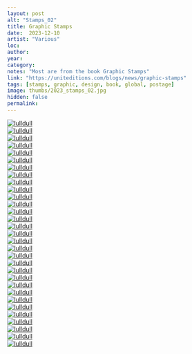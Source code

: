 ```yaml
---
layout: post
alt: "Stamps_02"
title: Graphic Stamps
date:  2023-12-10
artist: "Various"
loc: 
author: 
year: 
category: 
notes: "Most are from the book Graphic Stamps"
link: "https://uniteditions.com/blogs/news/graphic-stamps"
tags: [stamps, graphic, design, book, global, postage]
image: thumbs/2023_stamps_02.jpg
hidden: false
permalink:
---
```






<div class="post_image">
	<a href="{{ site.baseurl }}/images/posts/2023_stamps_02/001.jpg" target="_blank">
	<img src="{{ site.baseurl }}/images/posts/2023_stamps_02/001.jpg" alt="lulldull"></a>
</div>

<div class="post_image">
	<a href="{{ site.baseurl }}/images/posts/2023_stamps_02/002.jpg" target="_blank">
	<img src="{{ site.baseurl }}/images/posts/2023_stamps_02/002.jpg" alt="lulldull"></a>
</div>

<div class="post_image">
	<a href="{{ site.baseurl }}/images/posts/2023_stamps_02/003.jpg" target="_blank">
	<img src="{{ site.baseurl }}/images/posts/2023_stamps_02/003.jpg" alt="lulldull"></a>
</div>

<div class="post_image">
	<a href="{{ site.baseurl }}/images/posts/2023_stamps_02/004.jpg" target="_blank">
	<img src="{{ site.baseurl }}/images/posts/2023_stamps_02/004.jpg" alt="lulldull"></a>
</div>

<div class="post_image">
	<a href="{{ site.baseurl }}/images/posts/2023_stamps_02/005.jpg" target="_blank">
	<img src="{{ site.baseurl }}/images/posts/2023_stamps_02/005.jpg" alt="lulldull"></a>
</div>

<div class="post_image">
	<a href="{{ site.baseurl }}/images/posts/2023_stamps_02/006.jpg" target="_blank">
	<img src="{{ site.baseurl }}/images/posts/2023_stamps_02/006.jpg" alt="lulldull"></a>
</div>

<div class="post_image">
	<a href="{{ site.baseurl }}/images/posts/2023_stamps_02/007.jpg" target="_blank">
	<img src="{{ site.baseurl }}/images/posts/2023_stamps_02/007.jpg" alt="lulldull"></a>
</div>


<div class="post_image">
	<a href="{{ site.baseurl }}/images/posts/2023_stamps_02/008.jpg" target="_blank">
	<img src="{{ site.baseurl }}/images/posts/2023_stamps_02/008.jpg" alt="lulldull"></a>
</div>

<div class="post_image">
	<a href="{{ site.baseurl }}/images/posts/2023_stamps_02/009.jpg" target="_blank">
	<img src="{{ site.baseurl }}/images/posts/2023_stamps_02/009.jpg" alt="lulldull"></a>
</div>

<div class="post_image">
	<a href="{{ site.baseurl }}/images/posts/2023_stamps_02/010.jpg" target="_blank">
	<img src="{{ site.baseurl }}/images/posts/2023_stamps_02/010.jpg" alt="lulldull"></a>
</div>


<div class="post_image">
	<a href="{{ site.baseurl }}/images/posts/2023_stamps_02/011.jpg" target="_blank">
	<img src="{{ site.baseurl }}/images/posts/2023_stamps_02/011.jpg" alt="lulldull"></a>
</div>


<div class="post_image">
	<a href="{{ site.baseurl }}/images/posts/2023_stamps_02/012.jpg" target="_blank">
	<img src="{{ site.baseurl }}/images/posts/2023_stamps_02/012.jpg" alt="lulldull"></a>
</div>


<div class="post_image">
	<a href="{{ site.baseurl }}/images/posts/2023_stamps_02/013.jpg" target="_blank">
	<img src="{{ site.baseurl }}/images/posts/2023_stamps_02/013.jpg" alt="lulldull"></a>
</div>


<div class="post_image">
	<a href="{{ site.baseurl }}/images/posts/2023_stamps_02/014.jpg" target="_blank">
	<img src="{{ site.baseurl }}/images/posts/2023_stamps_02/014.jpg" alt="lulldull"></a>
</div>


<div class="post_image">
	<a href="{{ site.baseurl }}/images/posts/2023_stamps_02/015.jpg" target="_blank">
	<img src="{{ site.baseurl }}/images/posts/2023_stamps_02/015.jpg" alt="lulldull"></a>
</div>

<div class="post_image">
	<a href="{{ site.baseurl }}/images/posts/2023_stamps_02/016.jpg" target="_blank">
	<img src="{{ site.baseurl }}/images/posts/2023_stamps_02/016.jpg" alt="lulldull"></a>
</div>

<div class="post_image">
	<a href="{{ site.baseurl }}/images/posts/2023_stamps_02/017.jpg" target="_blank">
	<img src="{{ site.baseurl }}/images/posts/2023_stamps_02/017.jpg" alt="lulldull"></a>
</div>

<div class="post_image">
	<a href="{{ site.baseurl }}/images/posts/2023_stamps_02/018.jpg" target="_blank">
	<img src="{{ site.baseurl }}/images/posts/2023_stamps_02/018.jpg" alt="lulldull"></a>
</div>

<div class="post_image">
	<a href="{{ site.baseurl }}/images/posts/2023_stamps_02/019.jpg" target="_blank">
	<img src="{{ site.baseurl }}/images/posts/2023_stamps_02/019.jpg" alt="lulldull"></a>
</div>

<div class="post_image">
	<a href="{{ site.baseurl }}/images/posts/2023_stamps_02/020.jpg" target="_blank">
	<img src="{{ site.baseurl }}/images/posts/2023_stamps_02/020.jpg" alt="lulldull"></a>
</div>

<div class="post_image">
	<a href="{{ site.baseurl }}/images/posts/2023_stamps_02/021.jpg" target="_blank">
	<img src="{{ site.baseurl }}/images/posts/2023_stamps_02/021.jpg" alt="lulldull"></a>
</div>

<div class="post_image">
	<a href="{{ site.baseurl }}/images/posts/2023_stamps_02/022.jpg" target="_blank">
	<img src="{{ site.baseurl }}/images/posts/2023_stamps_02/022.jpg" alt="lulldull"></a>
</div>

<div class="post_image">
	<a href="{{ site.baseurl }}/images/posts/2023_stamps_02/023.jpg" target="_blank">
	<img src="{{ site.baseurl }}/images/posts/2023_stamps_02/023.jpg" alt="lulldull"></a>
</div>

<div class="post_image">
	<a href="{{ site.baseurl }}/images/posts/2023_stamps_02/024.jpg" target="_blank">
	<img src="{{ site.baseurl }}/images/posts/2023_stamps_02/024.jpg" alt="lulldull"></a>
</div>

<div class="post_image">
	<a href="{{ site.baseurl }}/images/posts/2023_stamps_02/025.jpg" target="_blank">
	<img src="{{ site.baseurl }}/images/posts/2023_stamps_02/025.jpg" alt="lulldull"></a>
</div>

<div class="post_image">
	<a href="{{ site.baseurl }}/images/posts/2023_stamps_02/026.jpg" target="_blank">
	<img src="{{ site.baseurl }}/images/posts/2023_stamps_02/026.jpg" alt="lulldull"></a>
</div>

<div class="post_image">
	<a href="{{ site.baseurl }}/images/posts/2023_stamps_02/027.jpg" target="_blank">
	<img src="{{ site.baseurl }}/images/posts/2023_stamps_02/027.jpg" alt="lulldull"></a>
</div>

<div class="post_image">
	<a href="{{ site.baseurl }}/images/posts/2023_stamps_02/028.jpg" target="_blank">
	<img src="{{ site.baseurl }}/images/posts/2023_stamps_02/028.jpg" alt="lulldull"></a>
</div>

<div class="post_image">
	<a href="{{ site.baseurl }}/images/posts/2023_stamps_02/029.jpg" target="_blank">
	<img src="{{ site.baseurl }}/images/posts/2023_stamps_02/029.jpg" alt="lulldull"></a>
</div>

<div class="post_image">
	<a href="{{ site.baseurl }}/images/posts/2023_stamps_02/030.jpg" target="_blank">
	<img src="{{ site.baseurl }}/images/posts/2023_stamps_02/030.jpg" alt="lulldull"></a>
</div>


<div class="post_image">
	<a href="{{ site.baseurl }}/images/posts/2023_stamps_02/031.jpg" target="_blank">
	<img src="{{ site.baseurl }}/images/posts/2023_stamps_02/031.jpg" alt="lulldull"></a>
</div>







